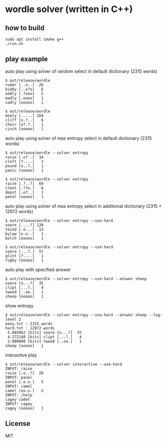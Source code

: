 # wordle solver (written in C++)

## how to build

```
sudo apt install cmake g++
./run.sh
```

## play example

auto play using solver of random select in default dictionary (2315 words)

```
$ out/release/wordle
ruder [..o..]  20
biddy [..o?o]   6
oddly [.?ooo]   2
madly [.oooo]   1
sadly [ooooo]   1

$ out/release/wordle
meaty [.....] 264
cliff [o.?..]   6
choir [o?.?.]   1
cinch [ooooo]   1
```

auto play using solver of max entropy select in default dictionary (2315 words)

```
$ out/release/wordle --solver entropy
raise [.o?..]  14
cleft [?....]   3
pound [o..?.]   1
panic [ooooo]   1

$ out/release/wordle --solver entropy
raise [.?..?]  69
cleat [.??o.]   6
depot [.o?..]   1
penal [ooooo]   1
```

auto play using solver of max entropy select in additional dictionary (2315 + 12972 words)
```
$ out/release/wordle --solver entropy --use-hard
soare [....?] 120
teind [.o...]  13
bylaw [o.o..]   1
belch [ooooo]   1

$ out/release/wordle --solver entropy --use-hard
soare [...?.]  57
glint [?....]   1
rugby [ooooo]   1
```

auto play with specified answer
```
$ out/release/wordle --solver entropy --use-hard --answer sheep
soare [o...?]  35
clipt [...?.]   4
tweed [..oo.]   1
sheep [ooooo]   1
```

show entropy
```
$ out/release/wordle --solver entropy --use-hard --answer sheep --log-level 2
easy.txt : 2315 words
hard.txt : 12972 words
 5.885962 [bits] soare [o...?]  35
 4.272140 [bits] clipt [...?.]   4
 2.000000 [bits] tweed [..oo.]   1
sheep [ooooo]   1
```

interactive play
```
$ out/release/wordle --solver interactive --use-hard
INPUT: raise
raise [.o..?]  20
INPUT: panel
panel [.o.o.]   5
INPUT: camel
camel [oo.o.]   2
INPUT: /help
cagey cadet
INPUT: cagey
cagey [ooooo]   1
```

## License

MIT
